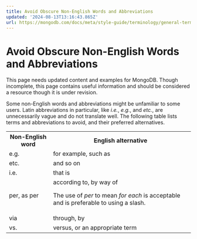 ```yaml
---
title: Avoid Obscure Non-English Words and Abbreviations
updated: '2024-08-13T13:16:43.865Z'
url: https://mongodb.com/docs/meta/style-guide/terminology/general-term-guidelines/avoid-obscure-words/
---
```


# Avoid Obscure Non-English Words and Abbreviations

This page needs updated content and examples for MongoDB. Though incomplete, this page contains useful information and should be considered a resource though it is under revision.

Some non-English words and abbreviations might be unfamiliar to some users. Latin abbreviations in particular, like *i.e.*, *e.g.*, and *etc.*, are unnecessarily vague and do not translate well. The following table lists terms and abbreviations to avoid, and their preferred alternatives.

<table>
<tr>
<th id="Non-English%20word">
Non-English word

</th>
<th id="English%20alternative">
English alternative

</th>
</tr>
<tr>
<td headers="Non-English%20word">
e.g.

</td>
<td headers="English%20alternative">
for example, such as

</td>
</tr>
<tr>
<td headers="Non-English%20word">
etc.

</td>
<td headers="English%20alternative">
and so on

</td>
</tr>
<tr>
<td headers="Non-English%20word">
i.e.

</td>
<td headers="English%20alternative">
that is

</td>
</tr>
<tr>
<td headers="Non-English%20word">
per, as per

</td>
<td headers="English%20alternative">
according to, by way of

The use of *per* to mean *for each* is acceptable and is preferable to using a slash.

</td>
</tr>
<tr>
<td headers="Non-English%20word">
via

</td>
<td headers="English%20alternative">
through, by

</td>
</tr>
<tr>
<td headers="Non-English%20word">
vs.

</td>
<td headers="English%20alternative">
versus, or an appropriate term

</td>
</tr>
</table>